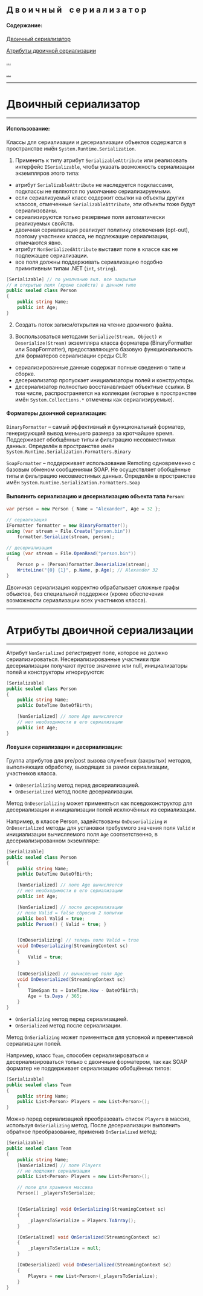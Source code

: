 ﻿## Д в о и ч н ы й&nbsp;&nbsp;&nbsp;&nbsp;с е р и а л и з а т о р

#### Содержание: ####

[Двоичный сериализатор](https://github.com/sharpist/C_Sharp/blob/master/Serialization/manual/BinarySerializer.md#Двоичный-сериализатор)

[Атрибуты двоичной сериализации](https://github.com/)

[...](https://github.com/)

[...](https://github.com/)
_______________________________________________________________________________
# Двоичный сериализатор
_______________________________________________________________________________

#### Использование: ####

Классы для сериализации и десериализации объектов содержатся в пространстве
имён ```System.Runtime.Serialization```.

1. Применить к типу атрибут ```SerializableAttribute``` или реализовать интерфейс
```ISerializable```, чтобы указать возможность сериализации экземпляров этого типа:
* атрибут ```SerializableAttribute``` не наследуется подклассами, подклассы не
являются по умолчанию сериализируемыми.
* если сериализуемый класс содержит ссылки на объекты других классов, отмеченные
```SerializableAttribute```, эти объекты тоже будут сериализованы.
* сериализируются только резервные поля автоматически реализуемых свойств.
* двоичная сериализация реализует политику отключения (opt-out), поэтому
участники класса, не подлежащие сериализации, отмечаются явно.
* атрибут ```NonSerializedAttribute``` выставит поле в классе как не подлежащее
сериализации.
* все поля должны поддерживать сериализацию подобно примитивным типам .NET
(```int```, ```string```).

```c#
[Serializable] // по умолчанию вкл. все закрытые
// и открытые поля (кроме свойств) в данном типе
public sealed class Person
{
    public string Name;
    public int Age;
}
```

2. Создать поток записи/открытия на чтение двоичного файла.

3. Воспользоваться методами ```Serialize(Stream, Object)``` и ```Deserialize(Stream)```
экземпляра класса форматера (BinaryFormatter или SoapFormatter), предоставляющего
базовую функциональность для форматеров сериализации среды CLR:
* сериализированные данные содержат полные сведения о типе и сборке.
* десериализатор пропускает инициализаторы полей и конструкторы.
* десериализатор полностью восстанавливает объектные ссылки. В том числе,
распространяется на коллекции (которые в пространстве имён ```System.Collections.*```
отмечены как сериализируемые).

#### Форматеры двоичной сериализации: ####

```BinaryFormatter``` – самый эффективный и функциональный форматер,
генерирующий вывод меньшего размера за кротчайшее время. Поддерживает
обобщённые типы и фильтрацию несовместимых данных.
Определён в пространстве имён ```System.Runtime.Serialization.Formatters.Binary```

```SoapFormatter``` – поддерживает использование Remoting одновременно с базовым
обменом сообщениями SOAP. Не осуществляет обобщённые типы и фильтрацию
несовместимых данных.
Определён в пространстве имён ```System.Runtime.Serialization.Formatters.Soap```

#### Выполнить сериализацию и десериализацию объекта тапа ```Person```: ####
```c#
var person = new Person { Name = "Alexander", Age = 32 };

// сериализация
IFormatter formatter = new BinaryFormatter();
using (var stream = File.Create("person.bin"))
    formatter.Serialize(stream, person);

// десериализация
using (var stream = File.OpenRead("person.bin"))
{
    Person p = (Person)formatter.Deserialize(stream);
    WriteLine("{0} {1}", p.Name, p.Age); // Alexander 32
}
```
Двоичная сериализация корректно обрабатывает сложные графы объектов, без
специальной поддержки (кроме обеспечения возможности сериализации всех
участников класса).
_______________________________________________________________________________
# Атрибуты двоичной сериализации
_______________________________________________________________________________

Атрибут ```NonSerialized``` регистрирует поле, которое не должно сериализироваться.
Несериализированные участники при десериализации получают пустое значение или null,
инициализаторы полей и конструкторы игнорируются:
```c#
[Serializable]
public sealed class Person
{
    public string Name;
    public DateTime DateOfBirth;

    [NonSerialized] // поле Age вычисляется
    // нет необходимости в его сериализации
    public int Age;
}
```

#### Ловушки сериализации и десериализации: ####

Группа атрибутов для pre/post вызова служебных (закрытых) методов, выполняющих
обработку, выходящих за рамки сериализации, участников класса.

* ```OnDeserializing``` метод перед десериализацией.
* ```OnDeserialized``` метод после десериализации.

Метод ```OnDeserializing``` может применяться как псевдоконструктор для
десериализации и инициализации полей исключённых из сериализации.

Например, в классе Person, задействованы ```OnDeserializing``` и ```OnDeserialized``` методы для
установки требуемого значения поля ```Valid``` и инициализации вычисляемого поля ```Age```
соответственно, в десериализированном экземпляре:
```c#
[Serializable]
public sealed class Person
{
    public string Name;
    public DateTime DateOfBirth;

    [NonSerialized] // поле Age вычисляется
    // нет необходимости в его сериализации
    public int Age;

    [NonSerialized] // после десериализации
    // поле Valid = false сбросив 2 попытки
    public bool Valid = true;
    public Person() { Valid = true; }


    [OnDeserializing] // теперь поле Valid = true
    void OnDeserializing(StreamingContext sc)
    {
        Valid = true;
    }

    [OnDeserialized] // вычисление поля Age
    void OnDeserialized(StreamingContext sc)
    {
        TimeSpan ts = DateTime.Now - DateOfBirth;
        Age = ts.Days / 365;
    }
}
```

* ```OnSerializing``` метод перед сериализацией.
* ```OnSerialized``` метод после сериализации.

Метод ```OnSerializing``` может применяться для условной и превентивной
сериализации полей.

Например, класс ```Team```, способен сериализироваться и десериализироваться только с
двоичным форматером, так как SOAP форматер не поддерживает сериализацию
обобщённых типов:
```c#
[Serializable]
public sealed class Team
{
    public string Name;
    public List<Person> Players = new List<Person>();
}
```
Можно перед сериализацией преобразовать список ```Players``` в массив,
используя ```OnSerializing``` метод.
После десериализации выполнить обратное преобразование, применив ```OnSerialized```
метод:
```c#
[Serializable]
public sealed class Team
{
    public string Name;
    [NonSerialized] // поле Players
    // не подлежит сериализации
    public List<Person> Players = new List<Person>();

    // поле для хранения массива
    Person[] _playersToSerialize;


    [OnSerializing] void OnSerializing(StreamingContext sc)
    {
        _playersToSerialize = Players.ToArray();
    }

    [OnSerialized] void OnSerialized(StreamingContext sc)
    {
        _playersToSerialize = null;
    }

    [OnDeserialized] void OnDeserialized(StreamingContext sc)
    {
        Players = new List<Person>(_playersToSerialize);
    }
}
```

